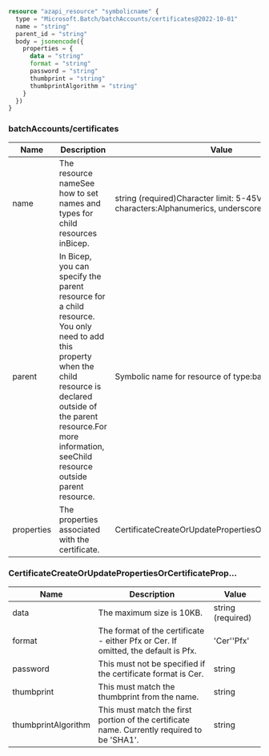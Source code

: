 ```terraform
resource "azapi_resource" "symbolicname" {
  type = "Microsoft.Batch/batchAccounts/certificates@2022-10-01"
  name = "string"
  parent_id = "string"
  body = jsonencode({
    properties = {
      data = "string"
      format = "string"
      password = "string"
      thumbprint = "string"
      thumbprintAlgorithm = "string"
    }
  })
}

```

### batchAccounts/certificates

| Name | Description | Value |
|-|-|-|
| name | The resource nameSee how to set names and types for child resources inBicep. | string (required)Character limit: 5-45Valid characters:Alphanumerics, underscores, and hyphens. |
| parent | In Bicep, you can specify the parent resource for a child resource. You only need to add this property when the child resource is declared outside of the parent resource.For more information, seeChild resource outside parent resource. | Symbolic name for resource of type:batchAccounts |
| properties | The properties associated with the certificate. | CertificateCreateOrUpdatePropertiesOrCertificateProp... |


### CertificateCreateOrUpdatePropertiesOrCertificateProp...

| Name | Description | Value |
|-|-|-|
| data | The maximum size is 10KB. | string (required) |
| format | The format of the certificate - either Pfx or Cer. If omitted, the default is Pfx. | 'Cer''Pfx' |
| password | This must not be specified if the certificate format is Cer. | string |
| thumbprint | This must match the thumbprint from the name. | string |
| thumbprintAlgorithm | This must match the first portion of the certificate name. Currently required to be 'SHA1'. | string |


